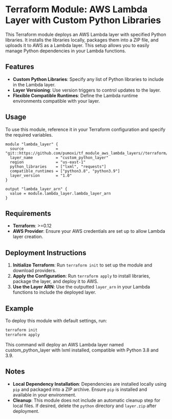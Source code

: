 # Terraform Module: AWS Lambda Layer with Custom Python Libraries

This Terraform module deploys an AWS Lambda layer with specified Python libraries. It installs the libraries locally, packages them into a ZIP file, and uploads it to AWS as a Lambda layer. This setup allows you to easily manage Python dependencies in your Lambda functions.

## Features

- **Custom Python Libraries**: Specify any list of Python libraries to include in the Lambda layer.
- **Layer Versioning**: Use version triggers to control updates to the layer.
- **Flexible Compatible Runtimes**: Define the Lambda runtime environments compatible with your layer.

## Usage

To use this module, reference it in your Terraform configuration and specify the required variables.

```hcl
module "lambda_layer" {
  source              = "git::https://github.com/pumoxi/tf_module_aws_lambda_layers//terraform/"
  layer_name          = "custom_python_layer"
  region              = "us-east-1"
  python_libraries    = ["lxml", "requests"]
  compatible_runtimes = ["python3.8", "python3.9"]
  layer_version       = "1.0"
}

output "lambda_layer_arn" {
  value = module.lambda_layer.lambda_layer_arn
}
```

## Requirements

- **Terraform**: >=0.12
- **AWS Provider**: Ensure your AWS credentials are set up to allow Lambda layer creation.

## Deployment Instructions

1. **Initialize Terraform**: Run `terraform init` to set up the module and download providers.
2. **Apply the Configuration**: Run `terraform apply` to install libraries, package the layer, and deploy it to AWS.
3. **Use the Layer ARN**: Use the outputted `layer_arn` in your Lambda functions to include the deployed layer.

## Example

To deploy this module with default settings, run:

```bash
terraform init
terraform apply
```

This command will deploy an AWS Lambda layer named custom_python_layer with lxml installed, compatible with Python 3.8 and 3.9.

## Notes

- **Local Dependency Installation**: Dependencies are installed locally using `pip` and packaged into a ZIP archive. Ensure `pip` is installed and available in your environment.
- **Cleanup**: This module does not include an automatic cleanup step for local files. If desired, delete the `python` directory and `layer.zip` after deployment.